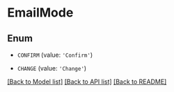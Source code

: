 # EmailMode


## Enum

* `CONFIRM` (value: `'Confirm'`)

* `CHANGE` (value: `'Change'`)

[[Back to Model list]](../README.md#documentation-for-models) [[Back to API list]](../README.md#documentation-for-api-endpoints) [[Back to README]](../README.md)


